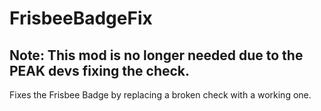 # FrisbeeBadgeFix
## Note: This mod is no longer needed due to the PEAK devs fixing the check.
Fixes the Frisbee Badge by replacing a broken check with a working one.
